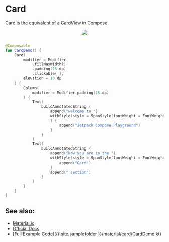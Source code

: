 <!---
This is the API of version 1.0.5
-->
# Card

Card is the equivalent of a CardView in Compose

<p align="center">
  <img src ="{{ site.images }}/material/card/card.png"  />
</p>

``` kotlin

@Composable
fun CardDemo() {
    Card(
        modifier = Modifier
            .fillMaxWidth()
            .padding(15.dp)
            .clickable{ },  
        elevation = 10.dp
    ) {
        Column(
            modifier = Modifier.padding(15.dp)
        ) {
            Text(
                buildAnnotatedString {
                    append("welcome to ")
                    withStyle(style = SpanStyle(fontWeight = FontWeight.W900, color = Color(0xFF4552B8))
                    ) {
                        append("Jetpack Compose Playground")
                    }
                }
            )
            Text(
                buildAnnotatedString {
                    append("Now you are in the ")
                    withStyle(style = SpanStyle(fontWeight = FontWeight.W900)) {
                        append("Card")
                    }
                    append(" section")
                }
            )
        }
    }
}
```

## See also:
* [Material.io](https://material.io/components/cards)
* [Official Docs](https://developer.android.com/reference/kotlin/androidx/compose/material/package-summary#card)
* [Full Example Code]({{ site.samplefolder }}/material/card/CardDemo.kt)
